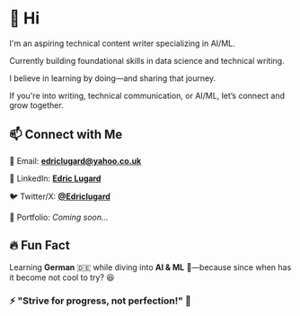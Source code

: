 # 👋 Hi

I'm an aspiring technical content writer specializing in AI/ML.

Currently building foundational skills in data science and technical writing.

I believe in learning by doing—and sharing that journey.

If you're into writing, technical communication, or AI/ML, let’s connect and grow together.


## 📫 Connect with Me

📧 Email: **[edriclugard@yahoo.co.uk](mailto:edriclugard@yahoo.co.uk)**  

💼 LinkedIn: **[Edric Lugard](https://www.linkedin.com/in/edric-lugard-704557b6/)**  

🐦 Twitter/X: **[@Edriclugard](https://x.com/EdricLugard_)**  

📜 Portfolio: *Coming soon...*



## 🔥 Fun Fact

Learning **German** 🇩🇪 while diving into **AI & ML** 🤖—because since when has it become not cool to try? 😆

### ⚡ "Strive for progress, not perfection!" 🚀


